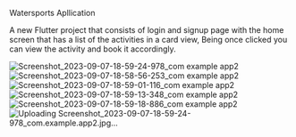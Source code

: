 Watersports Apllication

A new Flutter project that consists of login and signup page with the home screen that has a list of the activities in a card view, Being once clicked you can view the activity and book it accordingly. 

![Screenshot_2023-09-07-18-59-24-978_com example app2](https://github.com/The-Wolf25/Watersports/assets/134403686/5999efb5-363a-4c36-b520-2bee8eb769a5)
![Screenshot_2023-09-07-18-58-56-253_com example app2](https://github.com/The-Wolf25/Watersports/assets/134403686/3444836d-4322-48ee-ae79-cf2b3fbfb292)
![Screenshot_2023-09-07-18-59-01-116_com example app2](https://github.com/The-Wolf25/Watersports/assets/134403686/47ae6d2a-4f36-45aa-ae83-379a006b899e)
![Screenshot_2023-09-07-18-59-13-348_com example app2](https://github.com/The-Wolf25/Watersports/assets/134403686/2072f7d3-b541-400b-b362-f02eba2bb45c)
![Screenshot_2023-09-07-18-59-18-886_com example app2](https://github.com/The-Wolf25/Watersports/assets/134403686/aa6a6eb2-88e7-4534-b285-902cd4ee4a72)
![Uploading Screenshot_2023-09-07-18-59-24-978_com.example.app2.jpg…]()






